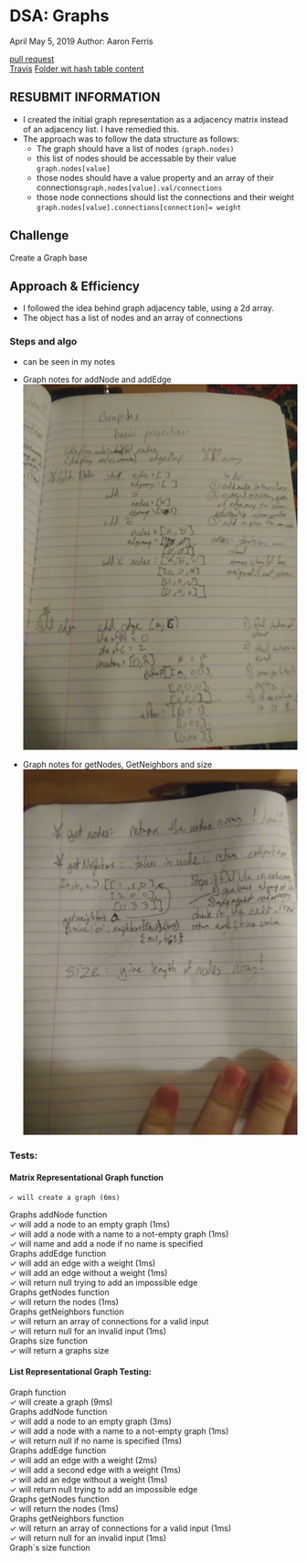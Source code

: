 
# DSA: Graphs
April May 5, 2019
Author: Aaron Ferris    
  
[pull request](https://github.com/abferris/data-structures-and-algorithms/pull/57)  
[Travis](https://travis-ci.com/abferris/data-structures-and-algorithms)
[Folder wit hash table content](https://github.com/abferris/data-structures-and-algorithms/graphs/graphbase/)

## RESUBMIT INFORMATION
* I created the initial graph representation as a adjacency matrix instead of an adjacency list. I have remedied this.
* The approach was to follow the data structure as follows:
  * The graph should have a list of nodes `(graph.nodes)`
  * this list of nodes should be accessable by their value `graph.nodes[value]`
  * those nodes should have a value property and an array of their connections`graph.nodes[value].val/connections`
  * those node connections should list the connections and their weight `graph.nodes[value].connections[connection]= weight`


## Challenge
Create a Graph base
## Approach & Efficiency
* I followed the idea behind graph adjacency table, using a 2d array.  
* The object has a list of nodes and an array of connections


### Steps and algo
* can be seen in my notes
* Graph notes for addNode and addEdge
![Graph notes for addNode, addEdge](./graphs1.jpg)  
  
* Graph notes for getNodes, GetNeighbors and size
![Graph notes for getNodes, GetNeighbors and size](./graphs2.jpg)

### Tests: 
#### Matrix Representational Graph function  
    ✓ will create a graph (6ms)  
  Graphs addNode function  
    ✓ will add a node to an empty graph (1ms)  
    ✓ will add a node with a name to a not-empty graph (1ms)  
    ✓ will name and add a node if no name is specified  
  Graphs addEdge function  
    ✓ will add an edge with a weight (1ms)  
    ✓ will add an edge without a weight (1ms)  
    ✓ will return null trying to add an impossible edge  
  Graphs getNodes function  
    ✓ will return the nodes  (1ms)  
  Graphs getNeighbors function  
    ✓ will return an array of connections for a valid input  
    ✓ will return null for an invalid input (1ms)  
  Graphs size function  
    ✓ will return a graphs size

#### List Representational Graph Testing:  
  Graph function  
    ✓ will create a graph (9ms)  
  Graphs addNode function  
    ✓ will add a node to an empty graph (3ms)  
    ✓ will add a node with a name to a not-empty graph (1ms)  
    ✓ will return null if no name is specified (1ms)  
  Graphs addEdge function  
    ✓ will add an edge with a weight (2ms)  
    ✓ will add a second edge with a weight (1ms)  
    ✓ will add an edge without a weight (1ms)  
    ✓ will return null trying to add an impossible edge    
  Graphs getNodes function    
    ✓ will return the nodes  (1ms)  
  Graphs getNeighbors function    
    ✓ will return an array of connections for a valid input (1ms)    
    ✓ will return null for an invalid input (1ms)    
  Graph`s size function  
